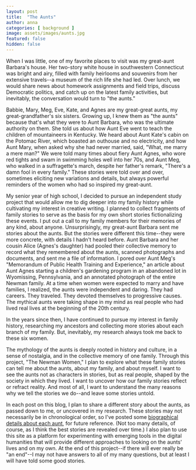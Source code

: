 ```yaml
---
layout: post
title:  "The Aunts"
author: anna
categories: [ background ]
image: assets/images/aunts.jpg
featured: false
hidden: false
---
```


When I was little, one of my favorite places to visit was my great-aunt Barbara's house. Her two-story white house in southwestern Connecticut was bright and airy, filled with family heirlooms and souvenirs from her extensive travels--a museum of the rich life she had led. Over lunch, we would share news about homework assignments and field trips, discuss Democratic politics, and catch up on the latest family activities, but inevitably, the conversation would turn to "the aunts."

Babbie, Mary, Meg, Eve, Kate, and Agnes are my great-great aunts, my great-grandfather's six sisters. Growing up, I knew them as "the aunts" because that's what they were to Aunt Barbara, who was the ultimate authority on them. She told us about how Aunt Eve went to teach the children of mountaineers in Kentucky. We heard about Aunt Kate's cabin on the Potomac River, which boasted an outhouse and no electricity, and how Aunt Mary, when asked why she had never married, said, "What, me marry a mere man?" We were told many times about fiery Aunt Agnes, who wore red tights and swam in swimming holes well into her 70s, and Aunt Meg, who walked in a suffragette's march, despite her father's remark, "There's a damn fool in every family." These stories were told over and over, sometimes eliciting new variations and details, but always powerful reminders of the women who had so inspired my great-aunt.

My senior year of high school, I decided to pursue an independent study project that would allow me to dig deeper into my family history while cultivating my interest in creative writing. I planned to collect fragments of family stories to serve as the basis for my own short stories fictionalizing these events. I put out a call to my family members for their memories of any kind, about anyone. Unsurprisingly, my great-aunt Barbara sent me stories about the aunts. But the stories were different this time--they were more concrete, with details I hadn't heard before. Aunt Barbara and her cousin Alice (Agnes's daughter) had pooled their collective memory to record what they remembered about the aunts, scanned photographs and documents, and sent me a file of information. I pored over Aunt Meg's "Memorandum of Public Health Training and Experience," an article about Aunt Agnes starting a children's gardening program in an abandoned lot in Wyomissing, Pennsylvania, and an annotated photograph of the entire Newman family. At a time when women were expected to marry and have families, I realized, the aunts were independent and daring. They had careers. They traveled. They devoted themselves to progressive causes. The mythical aunts were taking shape in my mind as real people who had lived real lives at the beginning of the 20th century.

In the years since then, I have continued to pursue my interest in family history, researching my ancestors and collecting more stories about each branch of my family. But, inevitably, my research always took me back to these six women.

The mythology of the aunts is deeply rooted in history and culture, in a sense of nostalgia, and in the collective memory of one family. Through this project, "The Newman Women," I plan to explore what these family stories can tell me about the aunts, about my family, and about myself. I want to see the aunts not as characters in stories, but as real people, shaped by the society in which they lived. I want to uncover how our family stories reflect or refract reality. And most of all, I want to understand the many reasons why we tell the stories we do--and leave some stories untold.

In each post on this blog, I plan to share a different story about the aunts, as passed down to me, or uncovered in my research. These stories may not necessarily be in chronological order, so I've posted some [biographical details about each aunt]({{site.baseurl}}/the-newmans), for future reference. (Not too many details, of course, as I think the best stories are revealed over time.) I also plan to use this site as a platform for experimenting with emerging tools in the digital humanities that will provide different approaches to looking on the aunts' lives and on my own. At the end of this project--if there will ever really be "an end"--I may not have answers to all of my many questions, but at least I will have told some good stories.